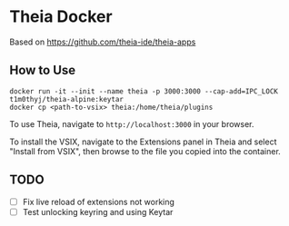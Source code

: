 # Theia Docker

Based on https://github.com/theia-ide/theia-apps

## How to Use

```shell
docker run -it --init --name theia -p 3000:3000 --cap-add=IPC_LOCK t1m0thyj/theia-alpine:keytar
docker cp <path-to-vsix> theia:/home/theia/plugins
```

To use Theia, navigate to `http://localhost:3000` in your browser.

To install the VSIX, navigate to the Extensions panel in Theia and select "Install from VSIX", then browse to the file you copied into the container.

## TODO

* [ ] Fix live reload of extensions not working
* [ ] Test unlocking keyring and using Keytar
